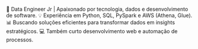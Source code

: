 🚀 Data Engineer Jr | Apaixonado por tecnologia, dados e desenvolvimento de software.
💡 Experiência em Python, SQL, PySpark e AWS (Athena, Glue).
📊 Buscando soluções eficientes para transformar dados em insights estratégicos.
💻 Também curto desenvolvimento web e automação de processos.


